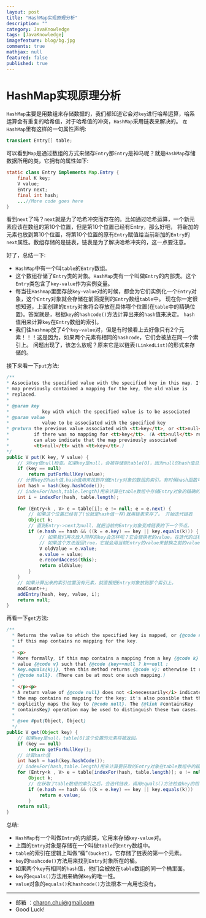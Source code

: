 ```yaml
---
layout: post
title: "HashMap实现原理分析"
description: ""
category: JavaKnowledge
tags: [JavaKnowledge]
imagefeature: blog/bg.jpg
comments: true
mathjax: null
featured: false
published: true
---
```


HashMap实现原理分析
===

`HashMap`主要是用数组来存储数据的，我们都知道它会对`key`进行哈希运算，哈系运算会有重复的哈希值，对于哈希值的冲突，`HashMap`采用链表来解决的。
`在HashMap`里有这样的一句属性声明:   
```java
transient Entry[] table;
```
可以看到`Map`是通过数组的方式来储存`Entry`那`Entry`是神马呢？就是`HashMap`存储数据所用的类，它拥有的属性如下:   
```java
static class Entry implements Map.Entry {
	final K key;
	V value;
	Entry next;
	final int hash;
	...//More code goes here
}  
```
看到`next`了吗？`next`就是为了哈希冲突而存在的。比如通过哈希运算，一个新元素应该在数组的第10个位置，但是第10个位置已经有Entry，那么好吧，
将新加的元素也放到第10个位置，将第10个位置的原有`Entry`赋值给当前新加的`Entry`的`next`属性。数组存储的是链表，链表是为了解决哈希冲突的，这一点要注意。

好了，总结一下:       

- `HashMap`中有一个叫`table`的`Entry`数组。
- 这个数组存储了`Entry`类的对象。`HashMap`类有一个叫做`Entry`的内部类。这个`Entry`类包含了`key-value`作为实例变量。
- 每当往`Hashmap`里面存放`key-value`对的时候，都会为它们实例化一个`Entry`对象，这个`Entry`对象就会存储在前面提到的`Entry`数组`table`中。
现在你一定很想知道，上面创建的`Entry`对象将会存放在具体哪个位置(在`table`中的精确位置)。答案就是，根据`key`的`hashcode()`方法计算出来的`hash`值来决定。
`hash`值用来计算`key`在`Entry`数组的索引。
- 我们往`hashmap`放了4个`key-value`对，但是有时候看上去好像只有2个元素！！！这是因为，如果两个元素有相同的`hashcode`，它们会被放在同一个索引上。
问题出现了，该怎么放呢？原来它是以链表`(LinkedList)`的形式来存储的。

接下来看一下`put`方法:      
```java
/**
* Associates the specified value with the specified key in this map. If the
* map previously contained a mapping for the key, the old value is
* replaced.
*
* @param key
*            key with which the specified value is to be associated
* @param value
*            value to be associated with the specified key
* @return the previous value associated with <tt>key</tt>, or <tt>null</tt>
*         if there was no mapping for <tt>key</tt>. (A <tt>null</tt> return
*         can also indicate that the map previously associated
*         <tt>null</tt> with <tt>key</tt>.)
*/
public V put(K key, V value) {
    // 对key做null检查。如果key是null，会被存储到table[0]，因为null的hash值总是0。
	if (key == null)
		return putForNullKey(value);
	// 计算key的hash值,hash值用来找到存储Entry对象的数组的索引。有时候hash函数可能写的很不好，所以JDK的设计者添加了另一个叫做hash()的方法，它接收刚才计算的hash值作为参数	
	int hash = hash(key.hashCode());
	// indexFor(hash,table.length)用来计算在table数组中存储Entry对象的精确的索引
	int i = indexFor(hash, table.length);
	
	for (Entry<k , V> e = table[i]; e != null; e = e.next) {
	    // 如果这个位置已经有了(也就是hash值一样)就用链表来存了。 开始迭代链表
		Object k;
		// 直到Entry->next为null，就把当前的Entry对象变成链表的下一个节点。
		if (e.hash == hash && ((k = e.key) == key || key.equals(k))) {
		    // 如果我们再次放入同样的key会怎样呢？它会替换老的value。在迭代的过程中，会调用equals()方法来检查key的相等性(key.equals(k))，
			// 如果这个方法返回true，它就会用当前Entry的value来替换之前的value。
			V oldValue = e.value;
			e.value = value;
			e.recordAccess(this);
			return oldValue;
		}
	}
	// 如果计算出来的索引位置没有元素，就直接把Entry对象放到那个索引上。
	modCount++;
	addEntry(hash, key, value, i);
	return null;
}
```
再看一下`get`方法:　　　　
```java
/**
  * Returns the value to which the specified key is mapped, or {@code null}
  * if this map contains no mapping for the key.
  *
  * <p>
  * More formally, if this map contains a mapping from a key {@code k} to a
  * value {@code v} such that {@code (key==null ? k==null :
  * key.equals(k))}, then this method returns {@code v}; otherwise it returns
  * {@code null}. (There can be at most one such mapping.)
  *
  * </p><p>
  * A return value of {@code null} does not <i>necessarily</i> indicate that
  * the map contains no mapping for the key; it's also possible that the map
  * explicitly maps the key to {@code null}. The {@link #containsKey
  * containsKey} operation may be used to distinguish these two cases.
  *
  * @see #put(Object, Object)
  */
public V get(Object key) {
    // 如果key是null，table[0]这个位置的元素将被返回。
	if (key == null)
		return getForNullKey();
	// 计算hash值
	int hash = hash(key.hashCode());
	// indexFor(hash,table.length)用来计算要获取的Entry对象在table数组中的精确的位置，使用刚才计算的hash值。
	for (Entry<k , V> e = table[indexFor(hash, table.length)]; e != null; e = e.next) {
		Object k;
		// 在获取了table数组的索引之后，会迭代链表，调用equals()方法检查key的相等性，如果equals()方法返回true，get方法返回Entry对象的value，否则，返回null。
		if (e.hash == hash && ((k = e.key) == key || key.equals(k)))
    		return e.value;
		}
	return null;
}
```

总结:     

- `HashMap`有一个叫做`Entry`的内部类，它用来存储`key-value`对。
- 上面的`Entry`对象是存储在一个叫做`table`的`Entry`数组中。
- `table`的索引在逻辑上叫做“桶”`(bucket)`，它存储了链表的第一个元素。
- `key`的`hashcode()`方法用来找到`Entry`对象所在的桶。
- 如果两个`key`有相同的`hash`值，他们会被放在`table`数组的同一个桶里面。
- `key`的`equals()`方法用来确保`key`的唯一性。
- `value`对象的`equals()`和`hashcode()`方法根本一点用也没有。

---
- 邮箱 ：charon.chui@gmail.com  
- Good Luck! 

	
